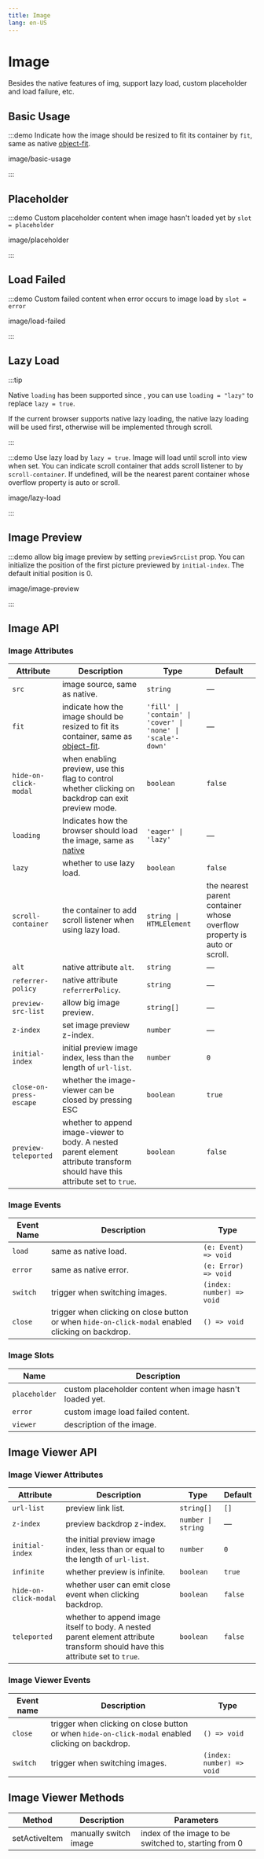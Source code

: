 ```yaml
---
title: Image
lang: en-US
---
```


# Image

Besides the native features of img, support lazy load, custom placeholder and load failure, etc.

## Basic Usage

:::demo Indicate how the image should be resized to fit its container by `fit`, same as native [object-fit](https://developer.mozilla.org/en-US/docs/Web/CSS/object-fit).

image/basic-usage

:::

## Placeholder

:::demo Custom placeholder content when image hasn't loaded yet by `slot = placeholder`

image/placeholder

:::

## Load Failed

:::demo Custom failed content when error occurs to image load by `slot = error`

image/load-failed

:::

## Lazy Load

:::tip

Native `loading` has been supported since <VersionTag version="2.2.3" />, you can use `loading = "lazy"` to replace `lazy = true`.

If the current browser supports native lazy loading, the native lazy loading will be used first, otherwise will be implemented through scroll.

:::

:::demo Use lazy load by `lazy = true`. Image will load until scroll into view when set. You can indicate scroll container that adds scroll listener to by `scroll-container`. If undefined, will be the nearest parent container whose overflow property is auto or scroll.

image/lazy-load

:::

## Image Preview

:::demo allow big image preview by setting `previewSrcList` prop. You can initialize the position of the first picture previewed by `initial-index`. The default initial position is 0.

image/image-preview

:::

## Image API

### Image Attributes

| Attribute                                | Description                                                                                                                                       | Type                                                        | Default                                                                 |
| ---------------------------------------- | ------------------------------------------------------------------------------------------------------------------------------------------------- | ----------------------------------------------------------- | ----------------------------------------------------------------------- |
| `src`                                    | image source, same as native.                                                                                                                     | `string`                                                    | —                                                                       |
| `fit`                                    | indicate how the image should be resized to fit its container, same as [object-fit](https://developer.mozilla.org/en-US/docs/Web/CSS/object-fit). | `'fill' \| 'contain' \| 'cover' \| 'none' \| 'scale'-down'` | —                                                                       |
| `hide-on-click-modal`                    | when enabling preview, use this flag to control whether clicking on backdrop can exit preview mode.                                               | `boolean`                                                   | `false`                                                                 |
| `loading` <VersionTag version="2.2.3" /> | Indicates how the browser should load the image, same as [native](https://developer.mozilla.org/en-US/docs/Web/HTML/Element/img#attr-loading)     | `'eager' \| 'lazy'`                                         | —                                                                       |
| `lazy`                                   | whether to use lazy load.                                                                                                                         | `boolean`                                                   | `false`                                                                 |
| `scroll-container`                       | the container to add scroll listener when using lazy load.                                                                                        | `string \| HTMLElement`                                     | the nearest parent container whose overflow property is auto or scroll. |
| `alt`                                    | native attribute `alt`.                                                                                                                           | `string`                                                    | —                                                                       |
| `referrer-policy`                        | native attribute `referrerPolicy`.                                                                                                                | `string`                                                    | —                                                                       |
| `preview-src-list`                       | allow big image preview.                                                                                                                          | `string[]`                                                  | —                                                                       |
| `z-index`                                | set image preview z-index.                                                                                                                        | `number`                                                    | —                                                                       |
| `initial-index`                          | initial preview image index, less than the length of `url-list`.                                                                                  | `number`                                                    | `0`                                                                     |
| `close-on-press-escape`                  | whether the image-viewer can be closed by pressing ESC                                                                                            | `boolean`                                                   | `true`                                                                  |
| `preview-teleported`                     | whether to append image-viewer to body. A nested parent element attribute transform should have this attribute set to `true`.                     | `boolean`                                                   | `false`                                                                 |

### Image Events

| Event Name | Description                                                                                       | Type                      |
| ---------- | ------------------------------------------------------------------------------------------------- | ------------------------- |
| `load`     | same as native load.                                                                              | `(e: Event) => void`      |
| `error`    | same as native error.                                                                             | `(e: Error) => void`      |
| `switch`   | trigger when switching images.                                                                    | `(index: number) => void` |
| `close`    | trigger when clicking on close button or when `hide-on-click-modal` enabled clicking on backdrop. | `() => void`              |

### Image Slots

| Name          | Description                                              |
| ------------- | -------------------------------------------------------- |
| `placeholder` | custom placeholder content when image hasn't loaded yet. |
| `error`       | custom image load failed content.                        |
| `viewer`      | description of the image.                                |

## Image Viewer API

### Image Viewer Attributes

| Attribute             | Description                                                                                                                   | Type               | Default |
| --------------------- | ----------------------------------------------------------------------------------------------------------------------------- | ------------------ | ------- |
| `url-list`            | preview link list.                                                                                                            | `string[]`         | `[]`    |
| `z-index`             | preview backdrop z-index.                                                                                                     | `number \| string` | —       |
| `initial-index`       | the initial preview image index, less than or equal to the length of `url-list`.                                              | `number`           | `0`     |
| `infinite`            | whether preview is infinite.                                                                                                  | `boolean`          | `true`  |
| `hide-on-click-modal` | whether user can emit close event when clicking backdrop.                                                                     | `boolean`          | `false` |
| `teleported`          | whether to append image itself to body. A nested parent element attribute transform should have this attribute set to `true`. | `boolean`          | `false` |

### Image Viewer Events

| Event name | Description                                                                                       | Type                      |
| ---------- | ------------------------------------------------------------------------------------------------- | ------------------------- |
| `close`    | trigger when clicking on close button or when `hide-on-click-modal` enabled clicking on backdrop. | `() => void`              |
| `switch`   | trigger when switching images.                                                                    | `(index: number) => void` |

## Image Viewer Methods

| Method        | Description           | Parameters                                            |
| ------------- | --------------------- | ----------------------------------------------------- |
| setActiveItem | manually switch image | index of the image to be switched to, starting from 0 |
